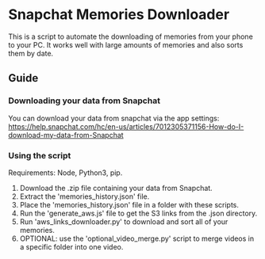 # Snapchat Memories Downloader
 This is a script to automate the downloading of memories from your phone to your PC. It works well with large amounts of memories and also sorts them by date.

## Guide
### Downloading your data from Snapchat
You can download your data from snapchat via the app settings:
https://help.snapchat.com/hc/en-us/articles/7012305371156-How-do-I-download-my-data-from-Snapchat

### Using the script
Requirements: Node, Python3, pip.
1. Download the .zip file containing your data from Snapchat.
2. Extract the 'memories_history.json' file.
3. Place the 'memories_history.json' file in a folder with these scripts.
4. Run the 'generate_aws.js' file to get the S3 links from the .json directory.
5. Run 'aws_links_downloader.py' to download and sort all of your memories.
6. OPTIONAL: use the 'optional_video_merge.py' script to merge videos in a specific folder into one video.